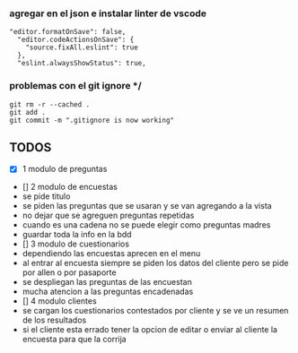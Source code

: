 ### agregar en el json e instalar linter de vscode
```
"editor.formatOnSave": false, 
  "editor.codeActionsOnSave": { 
    "source.fixAll.eslint": true 
  }, 
  "eslint.alwaysShowStatus": true,
```



### problemas con el git ignore */
```
git rm -r --cached .
git add .
git commit -m ".gitignore is now working"
```

## TODOS
- [x] 1 modulo de preguntas
- [] 2 modulo de encuestas
- se pide titulo
- se piden las preguntas que se usaran y se van agregando a la vista
- no dejar que se agreguen preguntas repetidas
- cuando es una cadena no se puede elegir como preguntas madres
- guardar toda la info en la bdd
- [] 3 modulo de cuestionarios
- dependiendo las encuestas aprecen en el menu
- al entrar al encuesta siempre se piden los datos del cliente pero se pide por allen o por pasaporte
- se despliegan las preguntas de las encuestan
- mucha atencion a las preguntas encadenadas
- [] 4 modulo clientes
- se cargan los cuestionarios contestados por cliente y se ve un resumen de los resultados
- si el cliente esta errado tener la opcion de editar o enviar al cliente la encuesta para que la corrija
